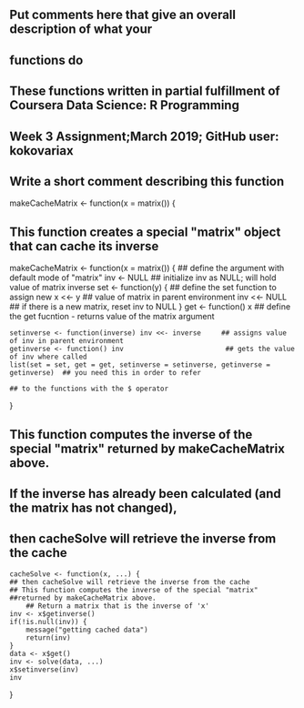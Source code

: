 
<!-- -->
## Put comments here that give an overall description of what your
## functions do
## These functions written in partial fulfillment of Coursera Data Science: R Programming 
## Week 3 Assignment;March 2019; GitHub user: kokovariax
## Write a short comment describing this function

makeCacheMatrix <- function(x = matrix()) {
## This function creates a special "matrix" object that can cache its inverse



   makeCacheMatrix <- function(x = matrix()) { ## define the argument with default mode of "matrix"
    inv <- NULL                             ## initialize inv as NULL; will hold value of matrix inverse 
    set <- function(y) {                    ## define the set function to assign new 
        x <<- y                             ## value of matrix in parent environment
        inv <<- NULL                        ## if there is a new matrix, reset inv to NULL
    }
    get <- function() x                     ## define the get fucntion - returns value of the matrix argument

    setinverse <- function(inverse) inv <<- inverse     ## assigns value of inv in parent environment
    getinverse <- function() inv                         ## gets the value of inv where called
    list(set = set, get = get, setinverse = setinverse, getinverse = getinverse)  ## you need this in order to refer 
                                                                                  ## to the functions with the $ operator
}



## This function computes the inverse of the special "matrix" returned by makeCacheMatrix above.
## If the inverse has already been calculated (and the matrix has not changed),
## then cacheSolve will retrieve the inverse from the cache

    cacheSolve <- function(x, ...) {
    ## then cacheSolve will retrieve the inverse from the cache
    ## This function computes the inverse of the special "matrix" 
    ##returned by makeCacheMatrix above.
        ## Return a matrix that is the inverse of 'x'
    inv <- x$getinverse()
    if(!is.null(inv)) {
        message("getting cached data")
        return(inv)
    }
    data <- x$get()
    inv <- solve(data, ...)
    x$setinverse(inv)
    inv
}


